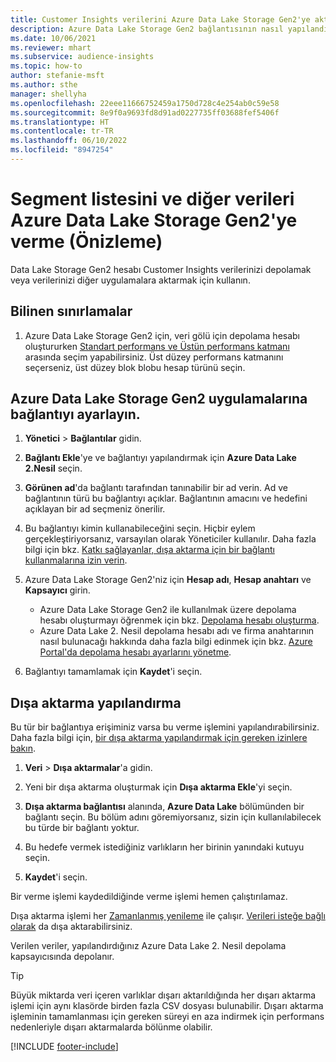 ```yaml
---
title: Customer Insights verilerini Azure Data Lake Storage Gen2'ye aktarma
description: Azure Data Lake Storage Gen2 bağlantısının nasıl yapılandırılacağını öğrenin.
ms.date: 10/06/2021
ms.reviewer: mhart
ms.subservice: audience-insights
ms.topic: how-to
author: stefanie-msft
ms.author: sthe
manager: shellyha
ms.openlocfilehash: 22eee11666752459a1750d728c4e254ab0c59e58
ms.sourcegitcommit: 8e9f0a9693fd8d91ad0227735ff03688fef5406f
ms.translationtype: HT
ms.contentlocale: tr-TR
ms.lasthandoff: 06/10/2022
ms.locfileid: "8947254"
---
```

# <a name="export-segment-list-and-other-data-to-azure-data-lake-storage-gen2-preview"></a>Segment listesini ve diğer verileri Azure Data Lake Storage Gen2'ye verme (Önizleme)

Data Lake Storage Gen2 hesabı Customer Insights verilerinizi depolamak veya verilerinizi diğer uygulamalara aktarmak için kullanın.

## <a name="known-limitations"></a>Bilinen sınırlamalar

1. Azure Data Lake Storage Gen2 için, veri gölü için depolama hesabı oluştururken [Standart performans ve Üstün performans katmanı](/azure/storage/blobs/create-data-lake-storage-account) arasında seçim yapabilirsiniz. Üst düzey performans katmanını seçerseniz, üst düzey blok blobu hesap türünü seçin.

## <a name="set-up-the-connection-to-azure-data-lake-storage-gen2"></a>Azure Data Lake Storage Gen2 uygulamalarına bağlantıyı ayarlayın.

1. **Yönetici** > **Bağlantılar** gidin.

1. **Bağlantı Ekle**'ye ve bağlantıyı yapılandırmak için **Azure Data Lake 2.Nesil** seçin.

1. **Görünen ad**'da bağlantı tarafından tanınabilir bir ad verin. Ad ve bağlantının türü bu bağlantıyı açıklar. Bağlantının amacını ve hedefini açıklayan bir ad seçmeniz önerilir.

1. Bu bağlantıyı kimin kullanabileceğini seçin. Hiçbir eylem gerçekleştiriyorsanız, varsayılan olarak Yöneticiler kullanılır. Daha fazla bilgi için bkz. [Katkı sağlayanlar, dışa aktarma için bir bağlantı kullanmalarına izin verin](connections.md#allow-contributors-to-use-a-connection-for-exports).

1. Azure Data Lake Storage Gen2'niz için **Hesap adı**, **Hesap anahtarı** ve **Kapsayıcı** girin.
    - Azure Data Lake Storage Gen2 ile kullanılmak üzere depolama hesabı oluşturmayı öğrenmek için bkz. [Depolama hesabı oluşturma](/azure/storage/blobs/create-data-lake-storage-account). 
    - Azure Data Lake 2. Nesil depolama hesabı adı ve firma anahtarının nasıl bulunacağı hakkında daha fazla bilgi edinmek için bkz. [Azure Portal'da depolama hesabı ayarlarını yönetme](/azure/storage/common/storage-account-manage).

1. Bağlantıyı tamamlamak için **Kaydet**'i seçin.

## <a name="configure-an-export"></a>Dışa aktarma yapılandırma

Bu tür bir bağlantıya erişiminiz varsa bu verme işlemini yapılandırabilirsiniz. Daha fazla bilgi için, [bir dışa aktarma yapılandırmak için gereken izinlere bakın](export-destinations.md#set-up-a-new-export).

1. **Veri** > **Dışa aktarmalar**'a gidin.

1. Yeni bir dışa aktarma oluşturmak için **Dışa aktarma Ekle**'yi seçin.

1. **Dışa aktarma bağlantısı** alanında, **Azure Data Lake** bölümünden bir bağlantı seçin. Bu bölüm adını göremiyorsanız, sizin için kullanılabilecek bu türde bir bağlantı yoktur.

1. Bu hedefe vermek istediğiniz varlıkların her birinin yanındaki kutuyu seçin.

1. **Kaydet**'i seçin.

Bir verme işlemi kaydedildiğinde verme işlemi hemen çalıştırılamaz.

Dışa aktarma işlemi her [Zamanlanmış yenileme](system.md#schedule-tab) ile çalışır.
[Verileri isteğe bağlı olarak](export-destinations.md#run-exports-on-demand) da dışa aktarabilirsiniz.

Verilen veriler, yapılandırdığınız Azure Data Lake 2. Nesil depolama kapsayıcısında depolanır.

> [!TIP]
> Büyük miktarda veri içeren varlıklar dışarı aktarıldığında her dışarı aktarma işlemi için aynı klasörde birden fazla CSV dosyası bulunabilir. Dışarı aktarma işleminin tamamlanması için gereken süreyi en aza indirmek için performans nedenleriyle dışarı aktarmalarda bölünme olabilir.

[!INCLUDE [footer-include](includes/footer-banner.md)]
